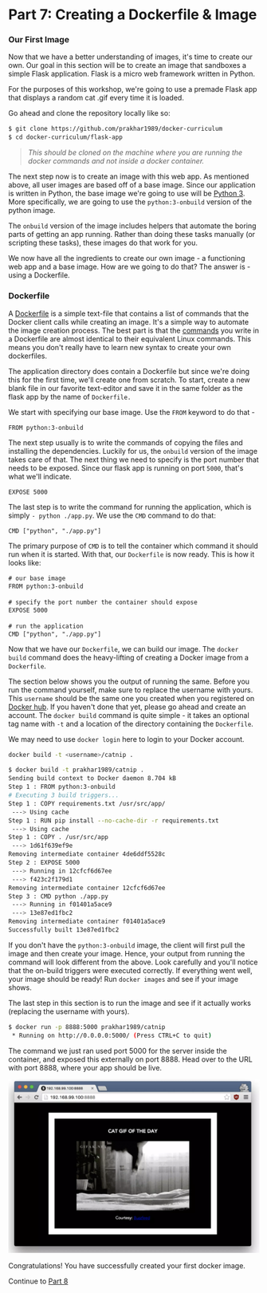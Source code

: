 # Part 7: Creating a Dockerfile & Image

### Our First Image

Now that we have a better understanding of images, it's time to create our own. Our goal in this section will be to create an image that sandboxes a simple Flask application. Flask is a micro web framework written in Python.

For the purposes of this workshop, we're going to use a premade Flask app that displays a random cat .gif every time it is loaded.

Go ahead and clone the repository locally like so:

```bash
$ git clone https://github.com/prakhar1989/docker-curriculum
$ cd docker-curriculum/flask-app
```
> _This should be cloned on the machine where you are running the docker commands and not inside a docker container._

The next step now is to create an image with this web app. As mentioned above, all user images are based off of a base image. Since our application is written in Python, the base image we're going to use will be [Python 3](https://hub.docker.com/_/python/). More specifically, we are going to use the `python:3-onbuild` version of the python image.

The `onbuild` version of the image includes helpers that automate the boring parts of getting an app running. Rather than doing these tasks manually (or scripting these tasks), these images do that work for you. 

We now have all the ingredients to create our own image - a functioning web app and a base image. How are we going to do that? The answer is - using a Dockerfile.

### Dockerfile

A [Dockerfile](https://docs.docker.com/engine/reference/builder/) is a simple text-file that contains a list of commands that the Docker client calls while creating an image. It's a simple way to automate the image creation process. The best part is that the [commands](https://docs.docker.com/engine/reference/builder/#from) you write in a Dockerfile are almost identical to their equivalent Linux commands. This means you don't really have to learn new syntax to create your own dockerfiles.

The application directory does contain a Dockerfile but since we're doing this for the first time, we'll create one from scratch. To start, create a new blank file in our favorite text-editor and save it in the same folder as the flask app by the name of `Dockerfile.`

We start with specifying our base image. Use the `FROM` keyword to do that -

```vim
FROM python:3-onbuild
```

The next step usually is to write the commands of copying the files and installing the dependencies. Luckily for us, the `onbuild` version of the image takes care of that. The next thing we need to specify is the port number that needs to be exposed. Since our flask app is running on port `5000`, that's what we'll indicate.

```vim
EXPOSE 5000
```

The last step is to write the command for running the application, which is simply `- python ./app.py`. We use the `CMD` command to do that:

```vim
CMD ["python", "./app.py"]
```

The primary purpose of `CMD` is to tell the container which command it should run when it is started. With that, our `Dockerfile` is now ready. This is how it looks like:

```vim
# our base image
FROM python:3-onbuild

# specify the port number the container should expose
EXPOSE 5000

# run the application
CMD ["python", "./app.py"]
```

Now that we have our `Dockerfile`, we can build our image. The `docker build` command does the heavy-lifting of creating a Docker image from a `Dockerfile`.

The section below shows you the output of running the same. Before you run the command yourself, make sure to replace the username with yours. This `username` should be the same one you created when you registered on [Docker hub](https://hub.docker.com/). If you haven't done that yet, please go ahead and create an account. The `docker build` command is quite simple - it takes an optional tag name with `-t` and a location of the directory containing the `Dockerfile`.


We may need to use `docker login` here to login to your Docker account.

```bash
docker build -t <username>/catnip .
```


```bash
$ docker build -t prakhar1989/catnip .
Sending build context to Docker daemon 8.704 kB
Step 1 : FROM python:3-onbuild
# Executing 3 build triggers...
Step 1 : COPY requirements.txt /usr/src/app/
 ---> Using cache
Step 1 : RUN pip install --no-cache-dir -r requirements.txt
 ---> Using cache
Step 1 : COPY . /usr/src/app
 ---> 1d61f639ef9e
Removing intermediate container 4de6ddf5528c
Step 2 : EXPOSE 5000
 ---> Running in 12cfcf6d67ee
 ---> f423c2f179d1
Removing intermediate container 12cfcf6d67ee
Step 3 : CMD python ./app.py
 ---> Running in f01401a5ace9
 ---> 13e87ed1fbc2
Removing intermediate container f01401a5ace9
Successfully built 13e87ed1fbc2
```

If you don't have the `python:3-onbuild` image, the client will first pull the image and then create your image. Hence, your output from running the command will look different from the above. Look carefully and you'll notice that the on-build triggers were executed correctly. If everything went well, your image should be ready! Run `docker images` and see if your image shows.

The last step in this section is to run the image and see if it actually works (replacing the username with yours).

```bash
$ docker run -p 8888:5000 prakhar1989/catnip
 * Running on http://0.0.0.0:5000/ (Press CTRL+C to quit)
 ```

 The command we just ran used port 5000 for the server inside the container, and exposed this externally on port 8888. Head over to the URL with port 8888, where your app should be live.

![alt text](../../InstructorNotes/Images/catgif.png)

 Congratulations! You have successfully created your first docker image.

Continue to [Part 8](Part8.md)
